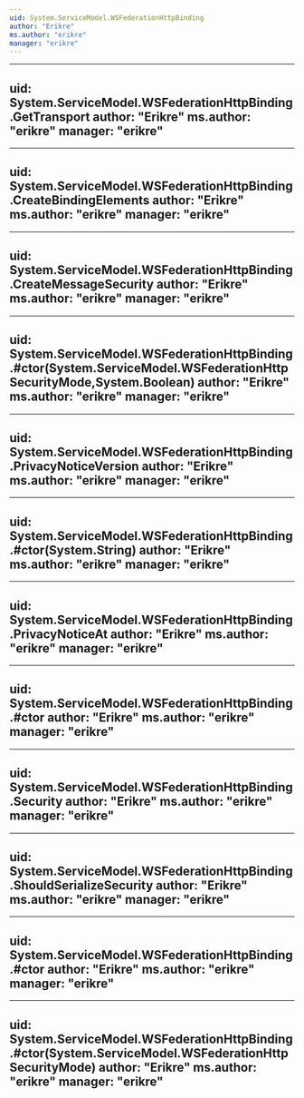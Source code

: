 ```yaml
---
uid: System.ServiceModel.WSFederationHttpBinding
author: "Erikre"
ms.author: "erikre"
manager: "erikre"
---
```


---
uid: System.ServiceModel.WSFederationHttpBinding.GetTransport
author: "Erikre"
ms.author: "erikre"
manager: "erikre"
---

---
uid: System.ServiceModel.WSFederationHttpBinding.CreateBindingElements
author: "Erikre"
ms.author: "erikre"
manager: "erikre"
---

---
uid: System.ServiceModel.WSFederationHttpBinding.CreateMessageSecurity
author: "Erikre"
ms.author: "erikre"
manager: "erikre"
---

---
uid: System.ServiceModel.WSFederationHttpBinding.#ctor(System.ServiceModel.WSFederationHttpSecurityMode,System.Boolean)
author: "Erikre"
ms.author: "erikre"
manager: "erikre"
---

---
uid: System.ServiceModel.WSFederationHttpBinding.PrivacyNoticeVersion
author: "Erikre"
ms.author: "erikre"
manager: "erikre"
---

---
uid: System.ServiceModel.WSFederationHttpBinding.#ctor(System.String)
author: "Erikre"
ms.author: "erikre"
manager: "erikre"
---

---
uid: System.ServiceModel.WSFederationHttpBinding.PrivacyNoticeAt
author: "Erikre"
ms.author: "erikre"
manager: "erikre"
---

---
uid: System.ServiceModel.WSFederationHttpBinding.#ctor
author: "Erikre"
ms.author: "erikre"
manager: "erikre"
---

---
uid: System.ServiceModel.WSFederationHttpBinding.Security
author: "Erikre"
ms.author: "erikre"
manager: "erikre"
---

---
uid: System.ServiceModel.WSFederationHttpBinding.ShouldSerializeSecurity
author: "Erikre"
ms.author: "erikre"
manager: "erikre"
---

---
uid: System.ServiceModel.WSFederationHttpBinding.#ctor
author: "Erikre"
ms.author: "erikre"
manager: "erikre"
---

---
uid: System.ServiceModel.WSFederationHttpBinding.#ctor(System.ServiceModel.WSFederationHttpSecurityMode)
author: "Erikre"
ms.author: "erikre"
manager: "erikre"
---
